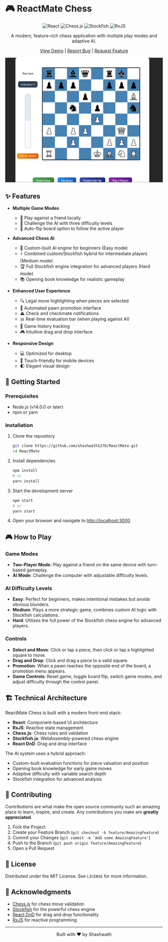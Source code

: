 # 🎮 ReactMate Chess

<div align="center">

![React](https://img.shields.io/badge/React-20232A?style=for-the-badge&logo=react&logoColor=61DAFB)
![Chess.js](https://img.shields.io/badge/Chess.js-533E2D?style=for-the-badge&logo=checkmarx&logoColor=white)
![Stockfish](https://img.shields.io/badge/Stockfish-4B5562?style=for-the-badge&logo=lichess&logoColor=white)
![RxJS](https://img.shields.io/badge/RxJS-B7178C?style=for-the-badge&logo=reactivex&logoColor=white)

A modern, feature-rich chess application with multiple play modes and adaptive AI.

[View Demo](https://react-mate--two.vercel.app/) | [Report Bug](https://github.com/shashwath1278/ReactMate/issues) | [Request Feature](https://github.com/shashwath1278/ReactMate/issues)

![Chess App Screenshot](./screenshot.png)

</div>

## ✨ Features

- **Multiple Game Modes**
  - 👥 Play against a friend locally
  - 🤖 Challenge the AI with three difficulty levels
  - 🔄 Auto-flip board option to follow the active player

- **Advanced Chess AI**
  - 🧠 Custom-built AI engine for beginners (Easy mode)
  - ⚡ Combined custom/Stockfish hybrid for intermediate players (Medium mode)
  - 🏆 Full Stockfish engine integration for advanced players (Hard mode)
  - 📚 Opening book knowledge for realistic gameplay

- **Enhanced User Experience**
  - 🔍 Legal move highlighting when pieces are selected
  - 👑 Automated pawn promotion interface
  - ⚠️ Check and checkmate notifications
  - 📊 Real-time evaluation bar (when playing against AI)
  - 🔄 Game history tracking
  - 🎮 Intuitive drag and drop interface

- **Responsive Design**
  - 💻 Optimized for desktop
  - 📱 Touch-friendly for mobile devices
  - 🌓 Elegant visual design

## 🚀 Getting Started

### Prerequisites

- Node.js (v14.0.0 or later)
- npm or yarn

### Installation

1. Clone the repository
   ```bash
   git clone https://github.com/shashwath1278/ReactMate.git
   cd ReactMate
   ```

2. Install dependencies
   ```bash
   npm install
   # or
   yarn install
   ```

3. Start the development server
   ```bash
   npm start
   # or
   yarn start
   ```

4. Open your browser and navigate to [http://localhost:3000](http://localhost:3000)

## 🎮 How to Play

### Game Modes

- **Two-Player Mode**: Play against a friend on the same device with turn-based gameplay.
- **AI Mode**: Challenge the computer with adjustable difficulty levels.

### AI Difficulty Levels

- **Easy**: Perfect for beginners, makes intentional mistakes but avoids obvious blunders.
- **Medium**: Plays a more strategic game, combines custom AI logic with Stockfish calculations.
- **Hard**: Utilizes the full power of the Stockfish chess engine for advanced players.

### Controls

- **Select and Move**: Click or tap a piece, then click or tap a highlighted square to move.
- **Drag and Drop**: Click and drag a piece to a valid square.
- **Promotion**: When a pawn reaches the opposite end of the board, a promotion menu appears.
- **Game Controls**: Reset game, toggle board flip, switch game modes, and adjust difficulty through the control panel.

## 🏗️ Technical Architecture

ReactMate Chess is built with a modern front-end stack:

- **React**: Component-based UI architecture
- **RxJS**: Reactive state management
- **Chess.js**: Chess rules and validation
- **Stockfish.js**: WebAssembly-powered chess engine
- **React DnD**: Drag and drop interface

The AI system uses a hybrid approach:
- Custom-built evaluation functions for piece valuation and position
- Opening book knowledge for early game moves
- Adaptive difficulty with variable search depth
- Stockfish integration for advanced analysis

## 🤝 Contributing

Contributions are what make the open source community such an amazing place to learn, inspire, and create. Any contributions you make are **greatly appreciated**.

1. Fork the Project
2. Create your Feature Branch (`git checkout -b feature/AmazingFeature`)
3. Commit your Changes (`git commit -m 'Add some AmazingFeature'`)
4. Push to the Branch (`git push origin feature/AmazingFeature`)
5. Open a Pull Request

## 📜 License

Distributed under the MIT License. See `LICENSE` for more information.

## 🙏 Acknowledgments

- [Chess.js](https://github.com/jhlywa/chess.js) for chess move validation
- [Stockfish](https://stockfishchess.org/) for the powerful chess engine
- [React DnD](https://react-dnd.github.io/react-dnd/) for drag and drop functionality
- [RxJS](https://rxjs.dev/) for reactive programming

---

<div align="center">
  Built with ❤️ by Shashwath
</div>

